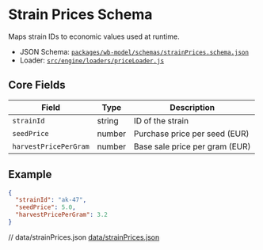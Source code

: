 # Strain Prices Schema

Maps strain IDs to economic values used at runtime.

- JSON Schema: [`packages/wb-model/schemas/strainPrices.schema.json`](../../../packages/wb-model/schemas/strainPrices.schema.json)
- Loader: [`src/engine/loaders/priceLoader.js`](../../../src/engine/loaders/priceLoader.js)

## Core Fields

| Field | Type | Description |
|-------|------|-------------|
| `strainId` | string | ID of the strain |
| `seedPrice` | number | Purchase price per seed (EUR) |
| `harvestPricePerGram` | number | Base sale price per gram (EUR) |

## Example

```json
{
  "strainId": "ak-47",
  "seedPrice": 5.0,
  "harvestPricePerGram": 3.2
}
```
// data/strainPrices.json
[data/strainPrices.json](../../../data/strainPrices.json)
